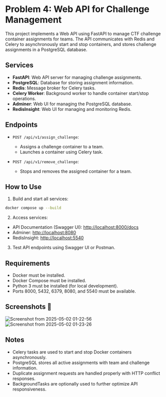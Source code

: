 # Problem 4: Web API for Challenge Management

This project implements a Web API using FastAPI to manage CTF challenge container assignments for teams.
The API communicates with Redis and Celery to asynchronously start and stop containers, and stores challenge assignments in a PostgreSQL database.

## Services

- **FastAPI**: Web API server for managing challenge assignments.
- **PostgreSQL**: Database for storing assignment information.
- **Redis**: Message broker for Celery tasks.
- **Celery Worker**: Background worker to handle container start/stop operations.
- **Adminer**: Web UI for managing the PostgreSQL database.
- **RedisInsight**: Web UI for managing and monitoring Redis.

## Endpoints

- `POST /api/v1/assign_challenge`:
  - Assigns a challenge container to a team.
  - Launches a container using Celery task.

- `POST /api/v1/remove_challenge`:
  - Stops and removes the assigned container for a team.

## How to Use

1. Build and start all services:

```bash
docker compose up --build
```

2. Access services:

- API Documentation (Swagger UI): [http://localhost:8000/docs](http://localhost:8000/docs)
- Adminer: [http://localhost:8080](http://localhost:8080)
- RedisInsight: [http://localhost:5540](http://localhost:5540)

3. Test API endpoints using Swagger UI or Postman.

## Requirements

- Docker must be installed.
- Docker Compose must be installed.
- Python 3 must be installed (for local development).
- Ports 8000, 5432, 6379, 8080, and 5540 must be available.

## Screenshots 📸
![Screenshot from 2025-05-02 01-22-56](https://github.com/user-attachments/assets/cdffbaa6-d40a-40b8-b247-9d9c5b00e824)
![Screenshot from 2025-05-02 01-23-26](https://github.com/user-attachments/assets/a3bba297-0044-487c-8df9-45fb5905c846)

## Notes

- Celery tasks are used to start and stop Docker containers asynchronously.
- PostgreSQL stores all active assignments with team and challenge information.
- Duplicate assignment requests are handled properly with HTTP conflict responses.
- BackgroundTasks are optionally used to further optimize API responsiveness.


